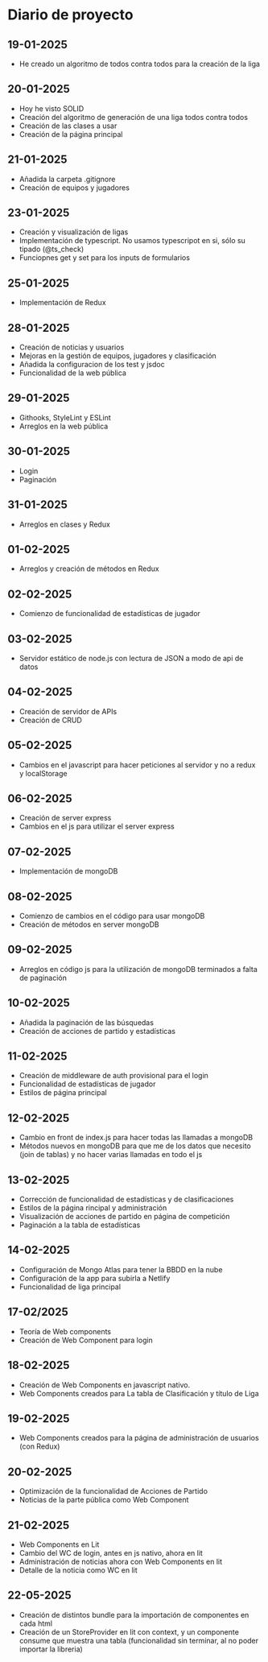 # Diario de proyecto

## 19-01-2025

* He creado un algoritmo de todos contra todos para la creación de la liga

## 20-01-2025

* Hoy he visto SOLID
* Creación del algoritmo de generación de una liga todos contra todos
* Creación de las clases a usar
* Creación de la página principal

## 21-01-2025

* Añadida la carpeta .gitignore
* Creación de equipos y jugadores

## 23-01-2025

* Creación y visualización de ligas
* Implementación de typescript. No usamos typescripot en si, sólo su tipado (@ts_check)
* Funciopnes get y set para los inputs de formularios

## 25-01-2025

* Implementación de Redux

## 28-01-2025

* Creación de noticias y usuarios
* Mejoras en la gestión de equipos, jugadores y clasificación
* Añadida la configuracion de los test y jsdoc
* Funcionalidad de la web pública

## 29-01-2025

* Githooks, StyleLint y ESLint
* Arreglos en la web pública

## 30-01-2025

* Login
* Paginación

## 31-01-2025

* Arreglos en clases y Redux

## 01-02-2025

* Arreglos y creación de métodos en Redux

## 02-02-2025

* Comienzo de funcionalidad de estadísticas de jugador

## 03-02-2025

* Servidor estático de node.js con lectura de JSON a modo de api de datos

## 04-02-2025

* Creación de servidor de APIs
* Creación de CRUD

## 05-02-2025

* Cambios en el javascript para hacer peticiones al servidor y no a redux y localStorage

## 06-02-2025

* Creación de server express
* Cambios en el js para utilizar el server express

## 07-02-2025

* Implementación de mongoDB

## 08-02-2025

* Comienzo de cambios en el código para usar mongoDB
* Creación de métodos en server mongoDB

## 09-02-2025

* Arreglos en código js para la utilización de mongoDB terminados a falta de paginación

## 10-02-2025

* Añadida la paginación de las búsquedas
* Creación de acciones de partido y estadísticas

## 11-02-2025

* Creación de middleware de auth provisional para el login
* Funcionalidad de estadísticas de jugador
* Estilos de página principal

## 12-02-2025

* Cambio en front de index.js para hacer todas las llamadas a mongoDB
* Métodos nuevos en mongoDB para que me de los datos que necesito (join de tablas) y no hacer varias llamadas en todo el js

## 13-02-2025

* Corrección de funcionalidad de estadísticas y de clasificaciones
* Estilos de la página rincipal y administración
* Visualización de acciones de partido en página de competición
* Paginación a la tabla de estadísticas

## 14-02-2025

* Configuración de Mongo Atlas para tener la BBDD en la nube
* Configuración de la app para subirla a Netlify
* Funcionalidad de liga principal

## 17-02/2025

* Teoría de Web components
* Creación de Web Component para login

## 18-02-2025

* Creación de Web Components en javascript nativo.
* Web Components creados para La tabla de Clasificación y título de Liga

## 19-02-2025

* Web Components creados para la página de administración de usuarios (con Redux)

## 20-02-2025

* Optimización de la funcionalidad de Acciones de Partido
* Noticias de la parte pública como Web Component 

## 21-02-2025

* Web Components en Lit
* Cambio del WC de login, antes en js nativo, ahora en lit
* Administración de noticias ahora con Web Components en lit
* Detalle de la noticia como WC en lit

## 22-05-2025

* Creación de distintos bundle para la importación de componentes en cada html
* Creación de un StoreProvider en lit con context, y un componente consume que muestra una tabla (funcionalidad sin terminar, al no poder importar la libreria)
